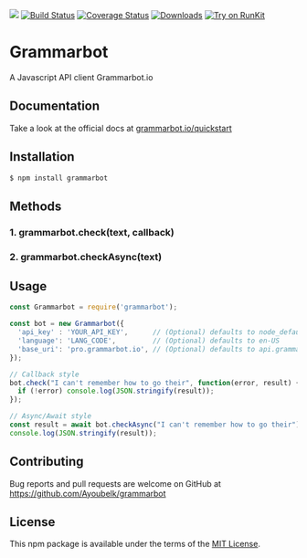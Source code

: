 
[![](https://img.shields.io/npm/v/grammarbot.svg)](https://www.npmjs.com/package/grammarbot)
[![Build Status](https://travis-ci.org/ayoubelk/grammarbot.svg?branch=master)](https://travis-ci.org/ayoubelk/grammarbot)
[![Coverage Status](https://coveralls.io/repos/github/ayoubelk/grammarbot/badge.svg)](https://coveralls.io/github/ayoubelk/grammarbot)
[![Downloads](https://img.shields.io/npm/dm/grammarbot.svg)](https://www.npmjs.com/package/grammarbot)
[![Try on RunKit](https://badge.runkitcdn.com/grammarbot.svg)](https://runkit.com/npm/grammarbot)

# Grammarbot

A Javascript API client Grammarbot.io


## Documentation

Take a look at the official docs at [grammarbot.io/quickstart](https://www.grammarbot.io/quickstart)


## Installation

```bash
$ npm install grammarbot
```


## Methods

### 1. grammarbot.check(text, callback)
### 2. grammarbot.checkAsync(text)


## Usage

```js
const Grammarbot = require('grammarbot');

const bot = new Grammarbot({
  'api_key' : 'YOUR_API_KEY',      // (Optional) defaults to node_default
  'language': 'LANG_CODE',         // (Optional) defaults to en-US
  'base_uri': 'pro.grammarbot.io', // (Optional) defaults to api.grammarbot.io
});

// Callback style
bot.check("I can't remember how to go their", function(error, result) {
  if (!error) console.log(JSON.stringify(result));
});

// Async/Await style
const result = await bot.checkAsync("I can't remember how to go their");
console.log(JSON.stringify(result));
```

## Contributing

Bug reports and pull requests are welcome on GitHub at https://github.com/Ayoubelk/grammarbot


## License

This npm package is available under the terms of the [MIT License](http://opensource.org/licenses/MIT).

